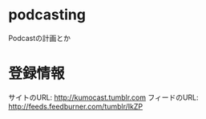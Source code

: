 # podcasting
Podcastの計画とか

# 登録情報
サイトのURL: http://kumocast.tumblr.com
フィードのURL: http://feeds.feedburner.com/tumblr/IkZP
